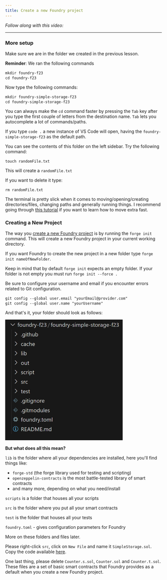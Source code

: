 ```yaml
---
title: Create a new Foundry project
---
```


_Follow along with this video:_

---

### More setup

Make sure we are in the folder we created in the previous lesson.

**Reminder**: We ran the following commands

```
mkdir foundry-f23
cd foundry-f23
```

Now type the following commands:

```
mkdir foundry-simple-storage-f23
cd foundry-simple-storage-f23
```

You can always make the `cd` command faster by pressing the `Tab` key after you type the first couple of letters from the destination name. `Tab` lets you autocomplete a lot of commands/paths.

If you type `code .` a new instance of VS Code will open, having the `foundry-simple-storage-f23` as the default path.

You can see the contents of this folder on the left sidebar. Try the following command:

```
touch randomFile.txt
```

This will create a `randomFile.txt`

If you want to delete it type:

```
rm randomFile.txt
```

The terminal is pretty slick when it comes to moving/opening/creating directories/files, changing paths and generally running things. I recommend going through [this tutorial](https://ubuntu.com/tutorials/command-line-for-beginners#1-overview) if you want to learn how to move extra fast.

### Creating a New Project

The way you [create a new Foundry project](https://book.getfoundry.sh/projects/creating-a-new-project) is by running the `forge init` command. This will create a new Foundry project in your current working directory.

If you want Foundry to create the new project in a new folder type `forge init nameOfNewFolder`.

Keep in mind that by default `forge init` expects an empty folder. If your folder is not empty you must run `forge init --force .`

Be sure to configure your username and email if you encounter errors related to Git configuration.

```
git config --global user.email "yourEmail@provider.com"
git config --global user.name "yourUsername"
```

And that's it, your folder should look as follows:

<img src="../../../../static/foundry-simply-storage/7-create-a-new-foundry-project/Image1.PNG" style="width: 75%; height: auto;">

**But what does all this mean?**

`lib` is the folder where all your dependencies are installed, here you'll find things like:

- `forge-std` (the forge library used for testing and scripting)
- `openzeppelin-contracts` is the most battle-tested library of smart contracts
- and many more, depending on what you need/install

`scripts` is a folder that houses all your scripts

`src` is the folder where you put all your smart contracts

`test` is the folder that houses all your tests

`foundry.toml` - gives configuration parameters for Foundry

More on these folders and files later.

Please right-click `src`, click on `New File` and name it `SimpleStorage.sol`. Copy the code available [here](https://github.com/Cyfrin/foundry-simple-storage-f23/blob/main/src/SimpleStorage.sol).

One last thing, please delete `Counter.s.sol`, `Counter.sol` and `Counter.t.sol`. These files are a set of basic smart contracts that Foundry provides as a default when you create a new Foundry project.
